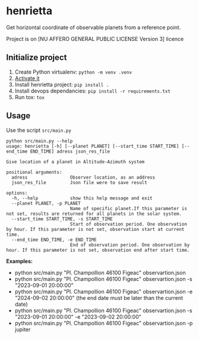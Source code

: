 # henrietta

Get horizontal coordinate of observable planets from a reference point. 

Project is on [NU AFFERO GENERAL PUBLIC LICENSE Version 3] licence

## Initialize project

1. Create Python virtualenv: `python -m venv .venv`
2. [Activate it](https://docs.python.org/3/tutorial/venv.html)
3. Install henrietta project: `pip install .`
4. Install devops dependancies: `pip install -r requirements.txt`
5. Run tox: `tox`

## Usage

Use the script `src/main.py`

```
python src/main.py --help
usage: henrietta [-h] [--planet PLANET] [--start_time START_TIME] [--end_time END_TIME] adress json_res_file

Give location of a planet in Altitude-Azimuth system

positional arguments:
  adress                Observer location, as an address
  json_res_file         Json file were to save result

options:
  -h, --help            show this help message and exit
  --planet PLANET, -p PLANET
                        Name of specific planet.If this parameter is not set, results are returned for all planets in the solar system.
  --start_time START_TIME, -s START_TIME
                        Start of observation period. One observation by hour. If this parameter is not set, observation start at current time.
  --end_time END_TIME, -e END_TIME
                        End of observation period. One observation by hour. If this parameter is not set, observation end after start time.
```

**Examples:**

+ python src/main.py "Pl. Champollion 46100 Figeac" observartion.json 
+ python src/main.py "Pl. Champollion 46100 Figeac" observartion.json -s "2023-09-01 20:00:00"  
+ python src/main.py "Pl. Champollion 46100 Figeac" observartion.json  -e "2024-09-02 20:00:00" (the end date must be later than the current date)
+ python src/main.py "Pl. Champollion 46100 Figeac" observartion.json -s "2023-09-01 20:00:00"  -e "2023-09-02 20:00:00"
+ python src/main.py "Pl. Champollion 46100 Figeac" observartion.json -p jupiter
  
